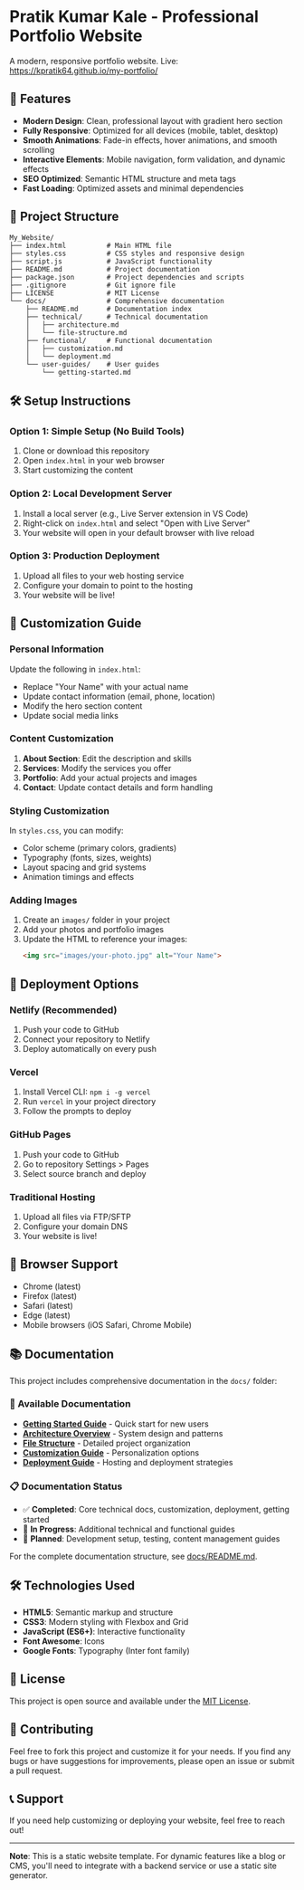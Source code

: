 # Pratik Kumar Kale - Professional Portfolio Website

A modern, responsive portfolio website. Live: https://kpratik64.github.io/my-portfolio/

## 🚀 Features

- **Modern Design**: Clean, professional layout with gradient hero section
- **Fully Responsive**: Optimized for all devices (mobile, tablet, desktop)
- **Smooth Animations**: Fade-in effects, hover animations, and smooth scrolling
- **Interactive Elements**: Mobile navigation, form validation, and dynamic effects
- **SEO Optimized**: Semantic HTML structure and meta tags
- **Fast Loading**: Optimized assets and minimal dependencies

## 📁 Project Structure

```
My_Website/
├── index.html          # Main HTML file
├── styles.css          # CSS styles and responsive design
├── script.js           # JavaScript functionality
├── README.md           # Project documentation
├── package.json        # Project dependencies and scripts
├── .gitignore          # Git ignore file
├── LICENSE             # MIT License
└── docs/               # Comprehensive documentation
    ├── README.md       # Documentation index
    ├── technical/      # Technical documentation
    │   ├── architecture.md
    │   └── file-structure.md
    ├── functional/     # Functional documentation
    │   ├── customization.md
    │   └── deployment.md
    └── user-guides/    # User guides
        └── getting-started.md
```

## 🛠️ Setup Instructions

### Option 1: Simple Setup (No Build Tools)
1. Clone or download this repository
2. Open `index.html` in your web browser
3. Start customizing the content

### Option 2: Local Development Server
1. Install a local server (e.g., Live Server extension in VS Code)
2. Right-click on `index.html` and select "Open with Live Server"
3. Your website will open in your default browser with live reload

### Option 3: Production Deployment
1. Upload all files to your web hosting service
2. Configure your domain to point to the hosting
3. Your website will be live!

## 🎨 Customization Guide

### Personal Information
Update the following in `index.html`:
- Replace "Your Name" with your actual name
- Update contact information (email, phone, location)
- Modify the hero section content
- Update social media links

### Content Customization
1. **About Section**: Edit the description and skills
2. **Services**: Modify the services you offer
3. **Portfolio**: Add your actual projects and images
4. **Contact**: Update contact details and form handling

### Styling Customization
In `styles.css`, you can modify:
- Color scheme (primary colors, gradients)
- Typography (fonts, sizes, weights)
- Layout spacing and grid systems
- Animation timings and effects

### Adding Images
1. Create an `images/` folder in your project
2. Add your photos and portfolio images
3. Update the HTML to reference your images:
   ```html
   <img src="images/your-photo.jpg" alt="Your Name">
   ```

## 🚀 Deployment Options

### Netlify (Recommended)
1. Push your code to GitHub
2. Connect your repository to Netlify
3. Deploy automatically on every push

### Vercel
1. Install Vercel CLI: `npm i -g vercel`
2. Run `vercel` in your project directory
3. Follow the prompts to deploy

### GitHub Pages
1. Push your code to GitHub
2. Go to repository Settings > Pages
3. Select source branch and deploy

### Traditional Hosting
1. Upload all files via FTP/SFTP
2. Configure your domain DNS
3. Your website is live!

## 📱 Browser Support

- Chrome (latest)
- Firefox (latest)
- Safari (latest)
- Edge (latest)
- Mobile browsers (iOS Safari, Chrome Mobile)

## 📚 Documentation

This project includes comprehensive documentation in the `docs/` folder:

### 📖 Available Documentation
- **[Getting Started Guide](docs/user-guides/getting-started.md)** - Quick start for new users
- **[Architecture Overview](docs/technical/architecture.md)** - System design and patterns
- **[File Structure](docs/technical/file-structure.md)** - Detailed project organization
- **[Customization Guide](docs/functional/customization.md)** - Personalization options
- **[Deployment Guide](docs/functional/deployment.md)** - Hosting and deployment strategies

### 📋 Documentation Status
- ✅ **Completed**: Core technical docs, customization, deployment, getting started
- 🔄 **In Progress**: Additional technical and functional guides
- 📝 **Planned**: Development setup, testing, content management guides

For the complete documentation structure, see [docs/README.md](docs/README.md).

## 🛠️ Technologies Used

- **HTML5**: Semantic markup and structure
- **CSS3**: Modern styling with Flexbox and Grid
- **JavaScript (ES6+)**: Interactive functionality
- **Font Awesome**: Icons
- **Google Fonts**: Typography (Inter font family)

## 📝 License

This project is open source and available under the [MIT License](LICENSE).

## 🤝 Contributing

Feel free to fork this project and customize it for your needs. If you find any bugs or have suggestions for improvements, please open an issue or submit a pull request.

## 📞 Support

If you need help customizing or deploying your website, feel free to reach out!

---

**Note**: This is a static website template. For dynamic features like a blog or CMS, you'll need to integrate with a backend service or use a static site generator.
